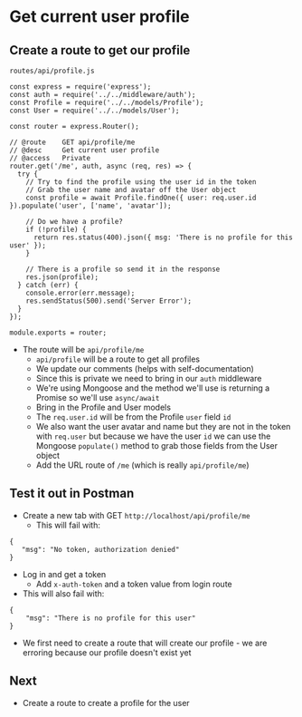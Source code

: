 # Get current user profile

## Create a route to get our profile
`routes/api/profile.js`

```
const express = require('express');
const auth = require('../../middleware/auth');
const Profile = require('../../models/Profile');
const User = require('../../models/User');

const router = express.Router();

// @route    GET api/profile/me
// @desc     Get current user profile
// @access   Private
router.get('/me', auth, async (req, res) => {
  try {
    // Try to find the profile using the user id in the token
    // Grab the user name and avatar off the User object
    const profile = await Profile.findOne({ user: req.user.id }).populate('user', ['name', 'avatar']);

    // Do we have a profile?
    if (!profile) {
      return res.status(400).json({ msg: 'There is no profile for this user' });
    }

    // There is a profile so send it in the response
    res.json(profile);
  } catch (err) {
    console.error(err.message);
    res.sendStatus(500).send('Server Error');
  }
});

module.exports = router;
```

* The route will be `api/profile/me`
    - `api/profile` will be a route to get all profiles
    - We update our comments (helps with self-documentation)
    - Since this is private we need to bring in our `auth` middleware
    - We're using Mongoose and the method we'll use is returning a Promise so we'll use `async/await`
    - Bring in the Profile and User models
    - The `req.user.id` will be from the Profile `user` field `id`
    - We also want the user avatar and name but they are not in the token with `req.user` but because we have the user `id` we can use the Mongoose `populate()` method to grab those fields from the User object
    - Add the URL route of `/me` (which is really `api/profile/me`)

## Test it out in Postman
* Create a new tab with GET `http://localhost/api/profile/me`
    - This will fail with:

```
{
   "msg": "No token, authorization denied"
}
```

* Log in and get a token
    - Add `x-auth-token` and a token value from login route
* This will also fail with:

```
{
    "msg": "There is no profile for this user"
}
```

* We first need to create a route that will create our profile - we are erroring because our profile doesn't exist yet

## Next
* Create a route to create a profile for the user
